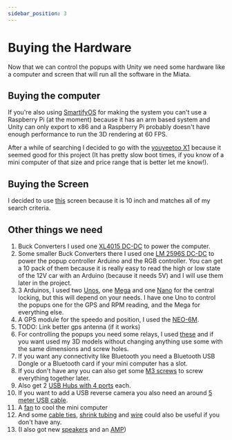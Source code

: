 ```yaml
---
sidebar_position: 3
---
```


# Buying the Hardware
Now that we can control the popups with Unity we need some hardware like a computer and screen that will run all the software in the Miata.

## Buying the computer
If you're also using [SmartifyOS](https://smartify-os.com/) for making the system you can't use a Raspberry Pi (at the moment) because it has an arm based system and Unity can only export to x86 and a Raspberry Pi probably doesn't have enough performance to run the 3D rendering at 60 FPS.

After a while of searching I decided to go with the [youyeetoo X1](https://amzn.to/41JzvW9) because it seemed good for this project (It has pretty slow boot times, if you know of a mini computer of that size and price range that is better let me know!).

## Buying the Screen

I decided to use [this](https://www.dwin-global.com/10-1-inch-1024xrgbx600-hdmi-display-model-hdw101_001lz09-product/) screen because it is 10 inch and matches all of my search criteria.

## Other things we need

1. Buck Converters I used one [XL4015 DC-DC](https://amzn.to/41SOpJF) to power the computer.
2. Some smaller Buck Converters there I used one [LM 2596S DC-DC](https://amzn.to/3Pc7oHv) to power the popup controller Arduino and the RGB controller. You can get a 10 pack of them because it is really easy to read the high or low state of the 12V car with an Arduino (because it needs 5V) and I will use them later in the project.
3. 3 Arduinos, I used two [Unos](https://amzn.to/3VWvdHb), one [Mega](https://amzn.to/4iNgwzX) and one [Nano](https://amzn.to/3VTjI3p) for the central locking, but this will depend on your needs. I have one Uno to control the popups one for the GPS and RPM reading, and the Mega for everything else.
4. A GPS module for the speedo and position, I used the [NEO-6M](https://amzn.to/4iNekbH).
5. TODO: Link better gps antenna (if it works)
6. For controlling the popups you need some relays, I used [these](https://amzn.to/41KFb2b) and if you want used my 3D models without changing anything use some with the same dimensions and screw holes.
7. If you want any connectivity like Bluetooth you need a Bluetooth USB Dongle or a Bluetooth card if your mini computer has a slot.
8. If you don't have any you can also get some [M3 screws](https://amzn.to/4gvn58H) to screw everything together later.
9. Also get 2 [USB Hubs with 4 ports](https://amzn.to/4gAJbXx) each.
10. If you want to add a USB reverse camera you also need an around [5 meter USB cable](https://amzn.to/40a31Do).
11. A [fan](https://amzn.to/4gwKw1yf) to cool the mini computer
12. And some [cable ties](https://amzn.to/49V4dNS), [shrink tubing](https://amzn.to/4073rdz) and [wire](https://amzn.to/3ZOSnQR) could also be useful if you don't have any.
13. (I also got new [speakers](https://amzn.to/3PadSXl) and an [AMP](https://amzn.to/4fueS3j))